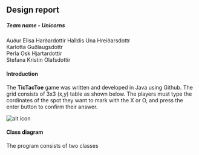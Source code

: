 ## Design report

##### Team name - Unicorns
Auður Elisa Harðardottir
Halldis Una Hreiðarsdottr  
Karlotta Guðlaugsdottr  
Perla Osk Hjartardottir  
Stefana Kristin Olafsdottir  

#### Introduction
The **TicTacToe** game was written and developed in Java using Github. The grid consists of 3x3 (x,y) table as shown below. The players must type the cordinates of the spot they want to mark with the X or O, and press the enter button to confirm their answer.  

![alt icon](http://i67.tinypic.com/i4fqlw.jpg)

#### Class diagram

The program consists of two classes 

